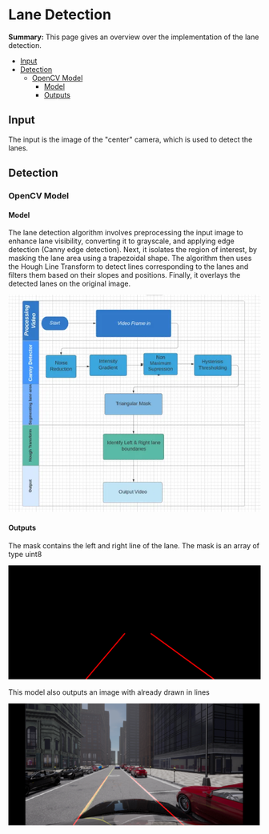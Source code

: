 # Lane Detection

**Summary:** This page gives an overview over the implementation of the lane detection.

- [Input](#input)
- [Detection](#detection)
  - [OpenCV Model](#opencv-model)
    - [Model](#model)
    - [Outputs](#outputs)

## Input

The input is the image of the "center" camera, which is used to detect the lanes.

## Detection

### OpenCV Model

#### Model

The lane detection algorithm involves preprocessing the input image to enhance lane visibility, converting it to grayscale, and applying edge detection (Canny edge detection).
Next, it isolates the region of interest, by masking the lane area using a trapezoidal shape.
The algorithm then uses the Hough Line Transform to detect lines corresponding to the lanes and filters them based on their slopes and positions. Finally, it overlays the detected lanes on the original image.

![OpenCV Lane Detection flow](../assets/perception/OpenCV_lane_detection_flow.png)

#### Outputs

The mask contains the left and right line of the lane. The mask is an array of type uint8

![OpenCV Lane Detection Mask](../assets/perception/OpenCV_Lane_Detection_Mask.png)

This model also outputs an image with already drawn in lines

![OpenCV Lane Detection Image](../assets/perception/OpenCV_Lane_Detection_Image.png)
